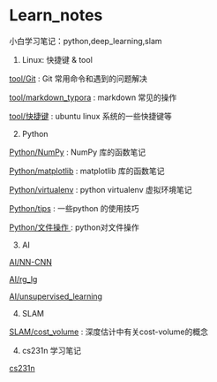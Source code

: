 # Learn_notes

小白学习笔记：python,deep_learning,slam
1. Linux: 快捷键 & tool

[tool/Git](./linux_tool_notes/Git/README.md "Git 的使用命令和笔记") : Git 常用命令和遇到的问题解决 

[tool/markdown_typora](./linux_tool_notes/markdown/README.md " markdown-typora 的使用笔记") : markdown 常见的操作

[tool/快捷键](./linux_tool_notes/快捷键/README.md "一些linux的快捷键") : ubuntu linux 系统的一些快捷键等

2. Python

[Python/NumPy](./python_notes/numpy_notes/README.md "NumPy 库的函数笔记") :  NumPy 库的函数笔记

[Python/matplotlib](./python_notes/matplotlib_notes/README.md " matplotlib 库的函数笔记") : matplotlib 库的函数笔记

[Python/virtualenv](./python_notes/virtualenv/README.md " 虚拟环境笔记") : python virtualenv 虚拟环境笔记

[Python/tips](./python_notes/tips/pip.md " tips") : 一些python 的使用技巧

[Python/文件操作 ](./python_notes/文件操作/python-open.md " 文件操作") : python对文件操作

3. AI

[AI/NN-CNN](./AI_notes/nn_cnn/README.md " NN,CNN 网络架构和简单的代码实现")

[AI/rg_lg](./AI_notes/rg_lg/README.md " 逻辑次回归和非逻辑次回归的笔记和代码实现")

[AI/unsupervised_learning](./AI_notes/unsupervised_learning/README.md " 简单的无监督学习K-means 和PCA 笔记和代码实现")

4. SLAM

[SLAM/cost_volume](./SLAM_notes/MVDepthnet/README.md " 深度估计中有关cost-volume的概念") : 深度估计中有关cost-volume的概念

4. cs231n 学习笔记

[cs231n](./cs231n/README.md "cs231n学习笔记整理")



